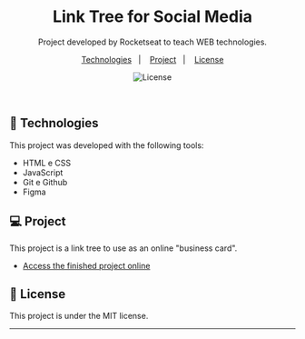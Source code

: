 <h1 align="center"> Link Tree for Social Media </h1>

<p align="center">
Project developed by Rocketseat to teach WEB technologies. <br/>
</p>

<p align="center">
  <a href="#-tecnologias">Technologies</a>&nbsp;&nbsp;&nbsp;|&nbsp;&nbsp;&nbsp;
  <a href="#-projeto">Project</a>&nbsp;&nbsp;&nbsp;|&nbsp;&nbsp;&nbsp;
  <a href="#memo-licença">License</a>
</p>

<p align="center">
  <img alt="License" src="https://img.shields.io/static/v1?label=license&message=MIT&color=49AA26&labelColor=000000">
</p>

<br>


## 🚀 Technologies

This project was developed with the following tools:

- HTML e CSS
- JavaScript
- Git e Github
- Figma

## 💻 Project

This project is a link tree to use as an online "business card".

- [Access the finished project online](https://giacomosalsano.com)


## :memo: License

This project is under the MIT license.

---

